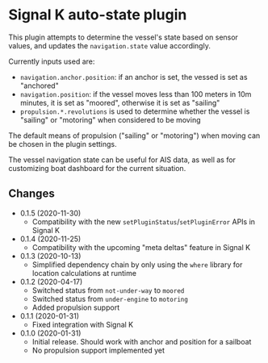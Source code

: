 Signal K auto-state plugin
==========================

This plugin attempts to determine the vessel's state based on sensor values, and updates the `navigation.state` value accordingly.

Currently inputs used are:

* `navigation.anchor.position`: if an anchor is set, the vessed is set as "anchored"
* `navigation.position`: if the vessel moves less than 100 meters in 10m minutes, it is set as "moored", otherwise it is set as "sailing"
* `propulsion.*.revolutions` is used to determine whether the vessel is "sailing" or "motoring" when considered to be moving

The default means of propulsion ("sailing" or "motoring") when moving can be chosen in the plugin settings.

The vessel navigation state can be useful for AIS data, as well as for customizing boat dashboard for the current situation.

## Changes

* 0.1.5 (2020-11-30)
  - Compatibility with the new `setPluginStatus`/`setPluginError` APIs in Signal K
* 0.1.4 (2020-11-25)
  - Compatibility with the upcoming "meta deltas" feature in Signal K
* 0.1.3 (2020-10-13)
  - Simplified dependency chain by only using the `where` library for location calculations at runtime
* 0.1.2 (2020-04-17)
  - Switched status from `not-under-way` to `moored`
  - Switched status from `under-engine` to `motoring`
  - Added propulsion support
* 0.1.1 (2020-01-31)
  - Fixed integration with Signal K
* 0.1.0 (2020-01-31)
  - Initial release. Should work with anchor and position for a sailboat
  - No propulsion support implemented yet
